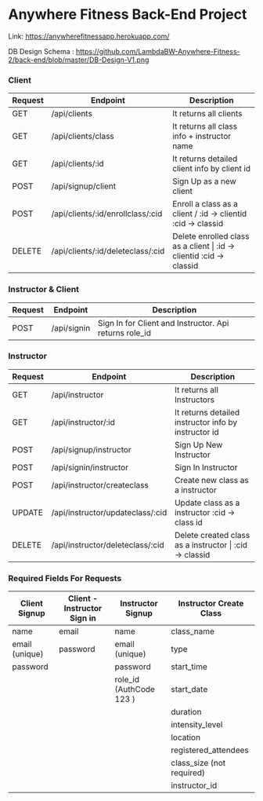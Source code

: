 #  Anywhere Fitness Back-End Project
Link: https://anywherefitnessapp.herokuapp.com/

DB Design Schema : https://github.com/LambdaBW-Anywhere-Fitness-2/back-end/blob/master/DB-Design-V1.png

### Client
| Request	  | Endpoint |  Description |
| ------------- | ------------- | ------------- |
| GET  |/api/clients	  |  It returns all clients | 
| GET | /api/clients/class	  |  It returns all class info + instructor name   |
| GET |/api/clients/:id	  |  It returns detailed client info by client id  |
| POST | /api/signup/client	 |  Sign Up as a new client  |
| POST | /api/clients/:id/enrollclass/:cid	  |  Enroll a class as a client / :id -> clientid  :cid -> classid  |
| DELETE | /api/clients/:id/deleteclass/:cid	  |  Delete enrolled  class as a client \| :id -> clientid  :cid -> classid   |
	
### Instructor & Client		
| Request	  | Endpoint |  Description |
| ------------- | ------------- | ------------- |
| POST | /api/signin		 |  Sign In for Client and Instructor. Api returns role_id  |

		
### Instructor	
| Request	  | Endpoint |  Description|
| ------------- | ------------- |  ------------- |
|GET |	/api/instructor                   |	      It returns all Instructors                                    |
|GET |	/api/instructor/:id	              |       It returns detailed instructor info by instructor id           |
|POST	| /api/signup/instructor	          |       Sign Up New Instructor                                       |
|POST	| /api/signin/instructor	          |       Sign In  Instructor                                            |
|POST	| /api/instructor/createclass	      |       Create new class as a instructor                             |
|UPDATE	| /api/instructor/updateclass/:cid |      Update class as a instructor :cid -> class id               |
|DELETE	| /api/instructor/deleteclass/:cid  |	    Delete created class as a instructor \| :cid -> classid      |

### Required Fields For Requests

| Client Signup	  | Client - Instructor Sign in |  Instructor Signup|Instructor Create Class|
| ------------- | ------------- |  ------------- |------------- |
|name	           |     email    |	name	          |	class_name|	
|email (unique)|		password 	|	email (unique)	|	type|	
|password |		|		password |		start_time|	
|		|	|role_id (AuthCode 123 ) |		start_date|	
|		|	|		|duration|	
|		|	|		|intensity_level|	
|	|	|		|	location|	
|		|	|		|registered_attendees|	
|		|	|		|class_size  (not required)|	
|		|	|		|                                instructor_id  |	

		
    
    
    
    			
	 		
	 		
 		 
	

